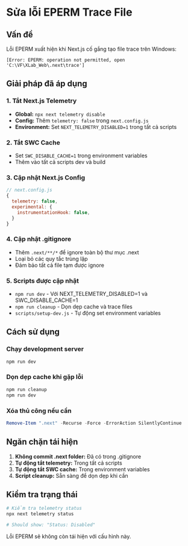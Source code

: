 # Sửa lỗi EPERM Trace File

## Vấn đề
Lỗi EPERM xuất hiện khi Next.js cố gắng tạo file trace trên Windows:
```
[Error: EPERM: operation not permitted, open 'C:\VF\XLab_Web\.next\trace']
```

## Giải pháp đã áp dụng

### 1. Tắt Next.js Telemetry
- **Global:** `npx next telemetry disable`
- **Config:** Thêm `telemetry: false` trong `next.config.js`
- **Environment:** Set `NEXT_TELEMETRY_DISABLED=1` trong tất cả scripts

### 2. Tắt SWC Cache
- Set `SWC_DISABLE_CACHE=1` trong environment variables
- Thêm vào tất cả scripts dev và build

### 3. Cập nhật Next.js Config
```javascript
// next.config.js
{
  telemetry: false,
  experimental: {
    instrumentationHook: false,
  }
}
```

### 4. Cập nhật .gitignore
- Thêm `.next/**/*` để ignore toàn bộ thư mục .next
- Loại bỏ các quy tắc trùng lặp
- Đảm bảo tất cả file tạm được ignore

### 5. Scripts được cập nhật
- `npm run dev` - Với NEXT_TELEMETRY_DISABLED=1 và SWC_DISABLE_CACHE=1
- `npm run cleanup` - Dọn dẹp cache và trace files
- `scripts/setup-dev.js` - Tự động set environment variables

## Cách sử dụng

### Chạy development server
```bash
npm run dev
```

### Dọn dẹp cache khi gặp lỗi
```bash
npm run cleanup
npm run dev
```

### Xóa thủ công nếu cần
```powershell
Remove-Item ".next" -Recurse -Force -ErrorAction SilentlyContinue
```

## Ngăn chặn tái hiện

1. **Không commit .next folder:** Đã có trong .gitignore
2. **Tự động tắt telemetry:** Trong tất cả scripts
3. **Tự động tắt SWC cache:** Trong environment variables
4. **Script cleanup:** Sẵn sàng để dọn dẹp khi cần

## Kiểm tra trạng thái
```bash
# Kiểm tra telemetry status
npx next telemetry status

# Should show: "Status: Disabled"
```

Lỗi EPERM sẽ không còn tái hiện với cấu hình này. 